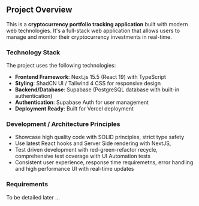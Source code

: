 ## Project Overview

This is a **cryptocurrency portfolio tracking application** built with modern web technologies. It's a full-stack web application that allows users to manage and monitor their cryptocurrency investments in real-time.

### Technology Stack

The project uses the following technologies:

- **Frontend Framework**: Next.js 15.5 (React 19) with TypeScript
- **Styling**: ShadCN UI / Tailwind 4 CSS for responsive design
- **Backend/Database**: Supabase (PostgreSQL database with built-in authentication)
- **Authentication**: Supabase Auth for user management
- **Deployment Ready**: Built for Vercel deployment

### Development / Architecture Principles
- Showcase high quality code with SOLID principles, strict type safety
- Use latest React hooks and Server Side rendering with NextJS, 
- Test driven development with red-green-refactor recycle, comprehensive test coverage with UI Automation tests 
- Consistent user experience, response time requiremetns, error handling and high performance UI with real-time updates

### Requirements
To be detailed later ...

